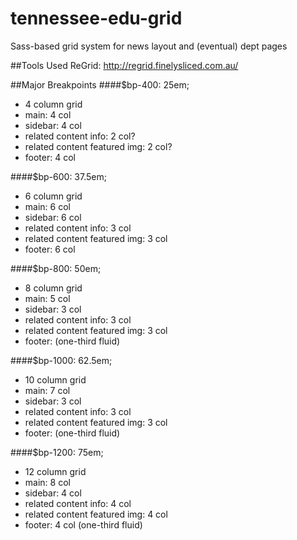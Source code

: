 # tennessee-edu-grid
Sass-based grid system for news layout and (eventual) dept pages

##Tools Used
ReGrid: http://regrid.finelysliced.com.au/

##Major Breakpoints
####$bp-400: 25em;
* 4 column grid
* main: 4 col
* sidebar: 4 col
* related content info: 2 col?
* related content featured img: 2 col?
* footer: 4 col

####$bp-600: 37.5em;
* 6 column grid
* main: 6 col
* sidebar: 6 col
* related content info: 3 col
* related content featured img: 3 col
* footer: 6 col

####$bp-800: 50em;
* 8 column grid
* main: 5 col
* sidebar: 3 col
* related content info: 3 col
* related content featured img: 3 col
* footer: (one-third fluid)

####$bp-1000: 62.5em;
* 10 column grid
* main: 7 col
* sidebar: 3 col
* related content info: 3 col
* related content featured img: 3 col
* footer: (one-third fluid)

####$bp-1200: 75em;
* 12 column grid
* main: 8 col
* sidebar: 4 col
* related content info: 4 col
* related content featured img: 4 col
* footer: 4 col (one-third fluid)
